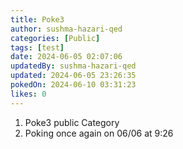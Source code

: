 ```yaml
---
title: Poke3
author: sushma-hazari-qed
categories: [Public]
tags: [test]
date: 2024-06-05 02:07:06 
updatedBy: sushma-hazari-qed
updated: 2024-06-05 23:26:35 
pokedOn: 2024-06-10 03:31:23 
likes: 0
---
```


1. Poke3 public Category
2. Poking once again on 06/06 at 9:26